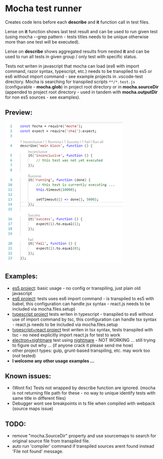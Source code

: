 # Mocha test runner 

Creates code lens before each **describe** and **it** function call in test files.

Lense on **it** function shows last test result and can be used to run given test (using mocha --grep pattern - tests titles needs to be unique otherwise more than one test will be executed).

Lense on **describe** shows aggregated results from nested **it** and can be used to run all tests in given group / only test with specific status.

Tests not writen in javascript that mocha can load (es6 with import command, razor syntax, typescript, etc.) needs to be transpiled to es5 or es6 without import command - see example projects in .vscode-test directory. Mocha is searching for transpiled scripts ```**/*.test.js``` (configurable - **mocha.glob**) in project root directory or in **mocha.sourceDir** (appended to project root directory - used in tandem with **mocha.outputDir** for non es5 sources - see examples).


## Preview:

![preview](./images/preview.png)

## Examples:
- [es5 project](.vscode-test/es5-project): basic usage - no config or transpiling, just plain old javascript
- [es6 project](.vscode-test/es6-project): tests uses es6 import command - is transpiled to es5 with babel, this configuration can handle jsx syntax - react.js needs to be included via mocha.files.setup)
- [typescript project](.vscode-test/ts-project) tests writen in typescript - transpiled to es6 without use of import command by tsc, this configuration can handle tsx syntax - react.js needs to be included via mocha.files.setup
- [typescript+react project](.vscode-test/tsx-project) test writen in tsx syntax, tests transpiled with tsc - no need explicitly import react.js for test to work
- [electron+nightmare](.vscode-test/nightmare-project) test using [nightmare](https://www.npmjs.com/package/nightmare) - NOT WORKING ... still trying to figure out why ... (if anyone crack it please send me how)
- other project types: gulp, grunt-based transpiling, etc. may work too (not tested)
- **I welcome any other usage examples ...**

## Known issues:
- (Wont fix) Tests not wrapped by describe function are ignored. (mocha is not returning file path for these - no way to unique identify tests with same title in different files)
- Debugger wont see breakpoints in ts file when compiled with webpack (source maps issue)

## TODO:
- remove "mocha.SourceDir" property and use sourcemaps to search for original source file from transpiled file.
- auto run 'compiler' command if transpiled sources arent found instead 'File not found' message.